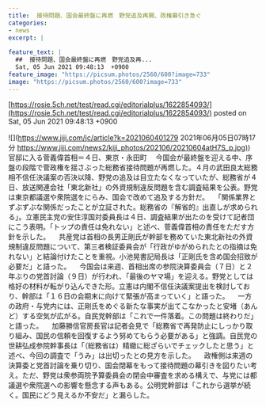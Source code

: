 ```yaml
---
title:  接待問題、国会最終盤に再燃　野党追及再開、政権幕引き急ぐ  
categories:
- news
excerpt: |
  
feature_text: |
  ##  接待問題、国会最終盤に再燃　野党追及再...
  Sat, 05 Jun 2021 09:48:13  +0900
feature_image: "https://picsum.photos/2560/600?image=733"
image: "https://picsum.photos/2560/600?image=733"
---
```


[https://rosie.5ch.net/test/read.cgi/editorialplus/1622854093/](https://rosie.5ch.net/test/read.cgi/editorialplus/1622854093/)
posted on Sat, 05 Jun 2021 09:48:13  +0900

<!--more-->

![](https://www.jiji.com/jc/article?k=2021060401279 2021年06月05日07時17分 [https://www.jiji.com/news2/kiji_photos/202106/20210604atH7S_p.jpg)](https://www.jiji.com/news2/kiji_photos/202106/20210604atH7S_p.jpg)) 官邸に入る菅義偉首相＝４日、東京・永田町 　今国会が最終盤を迎える中、序盤の段階で菅政権を揺さぶった総務省接待問題が再燃した。４月の武田良太総務相不信任決議案の否決以降、野党の追及は目立たなくなっていたが、総務省が４日、放送関連会社「東北新社」の外資規制違反問題を含む調査結果を公表。野党は東京都議選や衆院選をにらみ、国会で改めて追及する方針だ。 　「関係業界とずぶずぶな関係だったことが立証された。総務省の『解省的』出直しが求められる」。立憲民主党の安住淳国対委員長は４日、調査結果が出たのを受けて記者団にこう表明。「トップの責任は免れない」と述べ、菅義偉首相の責任をただす方針を示した。 　共産党は首相の長男正剛氏が幹部を務めていた東北新社の外資規制違反問題について、第三者検証委員会が「行政がゆがめられたとの指摘は免れない」と結論付けたことを重視。小池晃書記局長は「正剛氏を含め国会招致が必要だ」と語った。 　今国会は来週、首相出席の参院決算委員会（７日）と２年ぶりの党首討論（９日）が行われ、「最後のヤマ場」を迎える。野党としては格好の材料が転がり込んできた形。立憲は内閣不信任決議案提出を検討しており、幹部は「１６日の会期末に向けて緊張が高まっていく」と語った。 　一方の政府・与党内には、正剛氏をめぐる新たな事実が出てこなかったと安堵（あんど）する空気が広がる。自民党幹部は「これで一件落着。この問題は終わりだ」と語った。 　加藤勝信官房長官は記者会見で「総務省で再発防止にしっかり取り組み、国民の信頼を回復するよう努めてもらう必要がある」と強調。自民党の世耕弘成参院幹事長は「（総務省は）精緻に総ざらいでチェックしたと思う」と述べ、今回の調査で「うみ」は出切ったとの見方を示した。 　政権側は来週の決算委と党首討論を乗り切り、国会閉幕をもって接待問題の幕引きを図りたい考え。ただ、野党は衆参両院予算委員会の閉会中審査を求める構えで、与党には都議選や衆院選への影響を懸念する声もある。公明党幹部は「これから選挙が続く。国民にどう見えるか不安だ」と漏らした。
